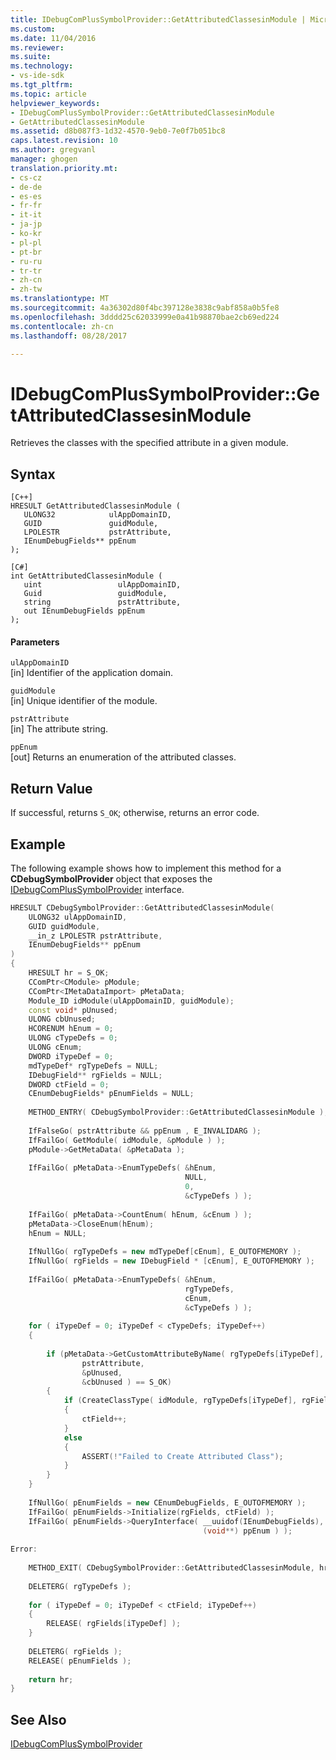 ```yaml
---
title: IDebugComPlusSymbolProvider::GetAttributedClassesinModule | Microsoft Docs
ms.custom: 
ms.date: 11/04/2016
ms.reviewer: 
ms.suite: 
ms.technology:
- vs-ide-sdk
ms.tgt_pltfrm: 
ms.topic: article
helpviewer_keywords:
- IDebugComPlusSymbolProvider::GetAttributedClassesinModule
- GetAttributedClassesinModule
ms.assetid: d8b087f3-1d32-4570-9eb0-7e0f7b051bc8
caps.latest.revision: 10
ms.author: gregvanl
manager: ghogen
translation.priority.mt:
- cs-cz
- de-de
- es-es
- fr-fr
- it-it
- ja-jp
- ko-kr
- pl-pl
- pt-br
- ru-ru
- tr-tr
- zh-cn
- zh-tw
ms.translationtype: MT
ms.sourcegitcommit: 4a36302d80f4bc397128e3838c9abf858a0b5fe8
ms.openlocfilehash: 3dddd25c62033999e0a41b98870bae2cb69ed224
ms.contentlocale: zh-cn
ms.lasthandoff: 08/28/2017

---
```

# <a name="idebugcomplussymbolprovidergetattributedclassesinmodule"></a>IDebugComPlusSymbolProvider::GetAttributedClassesinModule
Retrieves the classes with the specified attribute in a given module.  
  
## <a name="syntax"></a>Syntax  
  
```  
[C++]  
HRESULT GetAttributedClassesinModule (  
   ULONG32            ulAppDomainID,  
   GUID               guidModule,  
   LPOLESTR           pstrAttribute,  
   IEnumDebugFields** ppEnum  
);  
```  
  
```  
[C#]  
int GetAttributedClassesinModule (  
   uint                 ulAppDomainID,  
   Guid                 guidModule,  
   string               pstrAttribute,  
   out IEnumDebugFields ppEnum  
);  
```  
  
#### <a name="parameters"></a>Parameters  
 `ulAppDomainID`  
 [in] Identifier of the application domain.  
  
 `guidModule`  
 [in] Unique identifier of the module.  
  
 `pstrAttribute`  
 [in] The attribute string.  
  
 `ppEnum`  
 [out] Returns an enumeration of the attributed classes.  
  
## <a name="return-value"></a>Return Value  
 If successful, returns `S_OK`; otherwise, returns an error code.  
  
## <a name="example"></a>Example  
 The following example shows how to implement this method for a **CDebugSymbolProvider** object that exposes the [IDebugComPlusSymbolProvider](../../../extensibility/debugger/reference/idebugcomplussymbolprovider.md) interface.  
  
```cpp  
HRESULT CDebugSymbolProvider::GetAttributedClassesinModule(  
    ULONG32 ulAppDomainID,  
    GUID guidModule,  
    __in_z LPOLESTR pstrAttribute,  
    IEnumDebugFields** ppEnum  
)  
{  
    HRESULT hr = S_OK;  
    CComPtr<CModule> pModule;  
    CComPtr<IMetaDataImport> pMetaData;  
    Module_ID idModule(ulAppDomainID, guidModule);  
    const void* pUnused;  
    ULONG cbUnused;  
    HCORENUM hEnum = 0;  
    ULONG cTypeDefs = 0;  
    ULONG cEnum;  
    DWORD iTypeDef = 0;  
    mdTypeDef* rgTypeDefs = NULL;  
    IDebugField** rgFields = NULL;  
    DWORD ctField = 0;  
    CEnumDebugFields* pEnumFields = NULL;  
  
    METHOD_ENTRY( CDebugSymbolProvider::GetAttributedClassesinModule );  
  
    IfFalseGo( pstrAttribute && ppEnum , E_INVALIDARG );  
    IfFailGo( GetModule( idModule, &pModule ) );  
    pModule->GetMetaData( &pMetaData );  
  
    IfFailGo( pMetaData->EnumTypeDefs( &hEnum,  
                                       NULL,  
                                       0,  
                                       &cTypeDefs ) );  
  
    IfFailGo( pMetaData->CountEnum( hEnum, &cEnum ) );  
    pMetaData->CloseEnum(hEnum);  
    hEnum = NULL;  
  
    IfNullGo( rgTypeDefs = new mdTypeDef[cEnum], E_OUTOFMEMORY );  
    IfNullGo( rgFields = new IDebugField * [cEnum], E_OUTOFMEMORY );  
  
    IfFailGo( pMetaData->EnumTypeDefs( &hEnum,  
                                       rgTypeDefs,  
                                       cEnum,  
                                       &cTypeDefs ) );  
  
    for ( iTypeDef = 0; iTypeDef < cTypeDefs; iTypeDef++)  
    {  
  
        if (pMetaData->GetCustomAttributeByName( rgTypeDefs[iTypeDef],  
                pstrAttribute,  
                &pUnused,  
                &cbUnused ) == S_OK)  
        {  
            if (CreateClassType( idModule, rgTypeDefs[iTypeDef], rgFields + ctField) == S_OK)  
            {  
                ctField++;  
            }  
            else  
            {  
                ASSERT(!"Failed to Create Attributed Class");  
            }  
        }  
    }  
  
    IfNullGo( pEnumFields = new CEnumDebugFields, E_OUTOFMEMORY );  
    IfFailGo( pEnumFields->Initialize(rgFields, ctField) );  
    IfFailGo( pEnumFields->QueryInterface( __uuidof(IEnumDebugFields),  
                                           (void**) ppEnum ) );  
  
Error:  
  
    METHOD_EXIT( CDebugSymbolProvider::GetAttributedClassesinModule, hr );  
  
    DELETERG( rgTypeDefs );  
  
    for ( iTypeDef = 0; iTypeDef < ctField; iTypeDef++)  
    {  
        RELEASE( rgFields[iTypeDef] );  
    }  
  
    DELETERG( rgFields );  
    RELEASE( pEnumFields );  
  
    return hr;  
}  
```  
  
## <a name="see-also"></a>See Also  
 [IDebugComPlusSymbolProvider](../../../extensibility/debugger/reference/idebugcomplussymbolprovider.md)
